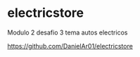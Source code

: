 # electricstore
Modulo 2 desafio 3  tema autos electricos

https://github.com/DanielAr01/electricstore
